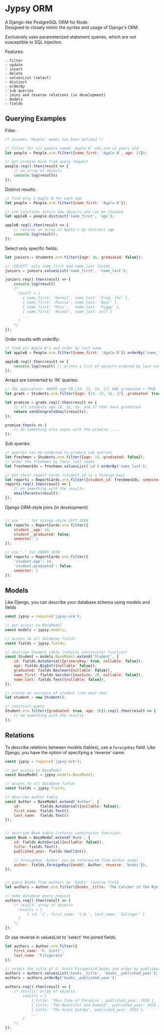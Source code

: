 # Jypsy ORM

A Django-like PostgreSQL ORM for Node.  
Designed to closely mimic the syntax and usage of Django's ORM.  

Exclusively uses parameterized statement queries, which are not susceptible to SQL injection.  

  
Features:

    - filter
    - update
    - insert
    - delete
    - valuesList (select)
    - distinct
    - orderBy
    - sub queries
    - joins and reverse relations (in development)
    - models
    - fields

## Querying Examples

Filter:

```javascript
/* assumes 'People' model has been defined */

// filter for all people named 'Apple B' who are 21 years old
let people = People.orm.filter({name_first: 'Apple B', age: 21});

// get promise back from query request 
people.req().then(result => {
    // an array of objects
    console.log(results)
});
```


Distinct results:

```javascript
// find only 1 Apple B for each age
let people = People.orm.filter({name_first: 'Apple B'});

// orm functions return new objects and can be chained
let appleB = people.distinct('name_first', 'age');

appleB.req().then(result => {
    // returns an array of Apple's by distinct age
    console.log(result);
});
```

Select only specific fields:

```javascript
let juniors = Students.orm.filter({age: 16, graduated: false});

// 'SELECT' only name_first and name_last fields
juniors = juniors.valuesList('name_first', 'name_last');

juniors.req().then(result => {
    console.log(result) 
    /*
      result = [
        { name_first: 'Kermit', name_last: 'Frog, the' },
        { name_first: 'Fozzie', name_last: 'Bear' },
        { name_first: 'Miss',   name_last: 'Piggy' },
        { name_first: 'Animal', name_last: null }
        ...
      ]
    */
});
```


Order results with orderBy:

```javascript
// find all Apple B's and order by last name
let appleB = People.orm.filter({name_first: 'Apple B'}).orderBy('name_last');

appleB.req().then(result => {
    console.log(result) // prints a list of objects ordered by last name
});
```


Arrays are converted to 'IN' queries:

```javascript
// SQL equivalent: WHERE age IN (14, 15, 16, 17) AND graduated = TRUE
let grads = Students.orm.filter({age: [14, 15, 16, 17], graduated: true});

let promise = grads.req().then(result => {
    // all students age 14, 15, 16, and 17 that have graduated
    return sendCongratsEmail(results);
});

promise.then(x => { 
    // do something else async with the promise ....
});
```
Sub queries:

```javascript
// queries can be combined to produce sub queries
let freshmen = Students.orm.filter({age: 14, graduated: false});
// order the freshmen by their last names
let freshmenIds = freshmen.valuesList('id').orderBy('name_last');

// get their report cards (student_id is a foreign key)
let reports = ReportCards.orm.filter({student_id: freshmenIds, semester: 1});
reports.req().then(result => {
    // do something with the results
    emailParents(result);
});
```


Django ORM-style joins (in development)

```javascript

// use '__' for django-style LEFT JOIN
let reports = ReportCards.orm.filter({
    student__age: 14,
    student__graduated: false,
    semester: 1
}); 

// use '.' for INNER JOIN
let reports = ReportCards.orm.filter({
    'student.age': 14,
    'student.graduated': false,
    semester: 1
}); 
```

## Models

Like Django, you can describe your database schema using models and fields

```javascript 
const jypsy = require('jypsy-orm');

// get access to BaseModel
const models = jypsy.models;

// access to all database fields
const fields = jypsy.fields;

// describe Student table (returns constructor function)
const Student = models.BaseModel.extend('Student', {
    id: fields.AutoSerial({primaryKey: true, nullable: false});
    age: fields.BigInt({nullable: false}),
    graduated: fields.Boolean({nullable: false}),
    name_first: fields.Varchar({maxSize: 20, nullable: false}),
    name_last: fields.Text({nullable: false}),
});

// create an instance of student (can omit new)
let student = new Student();

// construct query
Student.orm.filter({graduated: true, age: 16}).req().then(result => {
    // do something with the results
});
``` 

## Relations

To describe relations between models (tables), use a `ForeignKey` field. Like Django, you have the option of specifying a 'reverse' name.

```javascript
const jypsy = require('jypsy-orm');

// get access to BaseModel
const BaseModel = jypsy.models.BaseModel;

// access to all database fields
const fields = jypsy.fields;

// describe author table
const Author = BaseModel.extend('Author', {
    id:         fields.AutoSerial({nullable: false}),
    first_name: fields.Text(),
    last_name:  fields.Text()
});


// describe Book table (returns constructor function)
const Book = BaseModel.extend('Book', {
    id: fields.AutoSerial({nullable: false}),
    title: fields.Text(),
    published_year: fields.SmallInt(),

    // foreignkey 'books' can be referenced from Author model 
    author: fields.ForeignKey({model: Author, reverse: 'books'}),
});


// query Books from authors by 'books' reverse field
let authors = Author.orm.filter({books__title: 'The Catcher in the Rye'});

// make database query request
authors.req().then(result => {
    /* result: array of objects
      results = [
          { id: '1', first_name: 'J.D.', last_name: 'Salinger' }
      ]
    */
});
```
Or use reverse in valuesList to 'select' the joined fields.

```javascript 
let authors = Author.orm.filter({
    first_name: 'F. Scott',
    last_name: 'Fitzgerald'
});

// select the title of F. Scott Fitzgerald books and order by published year
authors = authors.valuesList('books__title', 'books__published_year');
authors = authors.orderBy('books__published_year');

authors.req().then(result => {
    /* results: array of objects
        results = [
            { title: 'This Side of Paradise', published_year: 1920 },
            { title: 'The Beautiful and Damned', published_year: 1922 },
            { title: 'The Great Gatsby', published_year: 1925 },            
            ...
        ]
    */
});
``` 